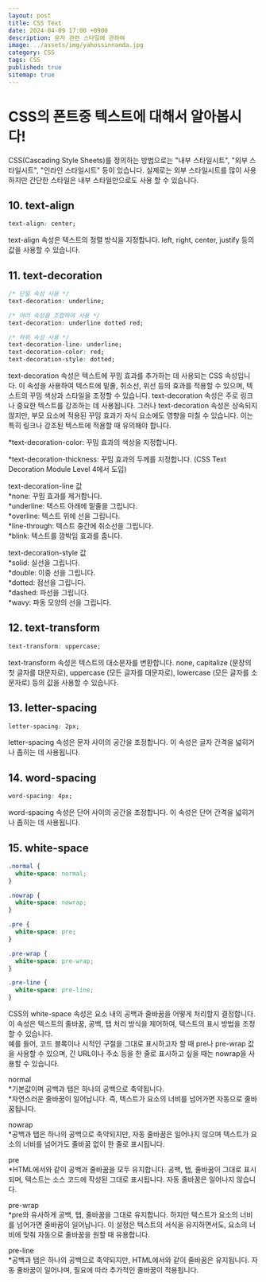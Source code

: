 ```yaml
---
layout: post
title: CSS Text
date: 2024-04-09 17:00 +0900
description: 문자 관련 스타일에 관하여
image: ../assets/img/yahossinnanda.jpg
category: CSS
tags: CSS
published: true
sitemap: true
---
```


# CSS의 폰트중 텍스트에 대해서 알아봅시다!
CSS(Cascading Style Sheets)를 정의하는 방법으로는 "내부 스타일시트", "외부 스타일시트", "인라인 스타일시트" 등이 있습니다. 실제로는 외부 스타일시트를 많이 사용하지만 간단한 스타일은 내부 스타일만으로도 사용 할 수 있습니다.

## 10. text-align
````css
text-align: center;
````
text-align 속성은 텍스트의 정렬 방식을 지정합니다. left, right, center, justify 등의 값을 사용할 수 있습니다.

## 11. text-decoration
````css
/* 단일 속성 사용 */
text-decoration: underline;

/* 여러 속성을 조합하여 사용 */
text-decoration: underline dotted red;

/* 하위 속성 사용 */
text-decoration-line: underline;
text-decoration-color: red;
text-decoration-style: dotted;
````
text-decoration 속성은 텍스트에 꾸밈 효과를 추가하는 데 사용되는 CSS 속성입니다. 이 속성을 사용하여 텍스트에 밑줄, 취소선, 위선 등의 효과를 적용할 수 있으며, 텍스트의 꾸밈 색상과 스타일을 조정할 수 있습니다. text-decoration 속성은 주로 링크나 중요한 텍스트를 강조하는 데 사용됩니다. 그러나 text-decoration 속성은 상속되지 않지만, 부모 요소에 적용된 꾸밈 효과가 자식 요소에도 영향을 미칠 수 있습니다. 이는 특히 링크나 강조된 텍스트에 적용할 때 유의해야 합니다.<br/>

*text-decoration-color: 꾸밈 효과의 색상을 지정합니다.<br/>

*text-decoration-thickness: 꾸밈 효과의 두께를 지정합니다. (CSS Text Decoration Module Level 4에서 도입)<br/>


text-decoration-line 값 <br/>
*none: 꾸밈 효과를 제거합니다. <br/>
*underline: 텍스트 아래에 밑줄을 그립니다.<br/>
*overline: 텍스트 위에 선을 그립니다.<br/>
*line-through: 텍스트 중간에 취소선을 그립니다.<br/>
*blink: 텍스트를 깜박임 효과를 줍니다.<br/>

text-decoration-style 값 <br/>
*solid: 실선을 그립니다. <br/>
*double: 이중 선을 그립니다. <br/>
*dotted: 점선을 그립니다. <br/>
*dashed: 파선을 그립니다. <br/>
*wavy: 파동 모양의 선을 그립니다.


## 12. text-transform
````css
text-transform: uppercase;  
````
text-transform 속성은 텍스트의 대소문자를 변환합니다. none, capitalize (문장의 첫 글자를 대문자로), uppercase (모든 글자를 대문자로), lowercase (모든 글자를 소문자로) 등의 값을 사용할 수 있습니다.

## 13. letter-spacing
````css
letter-spacing: 2px;
````
letter-spacing 속성은 문자 사이의 공간을 조정합니다. 이 속성은 글자 간격을 넓히거나 좁히는 데 사용됩니다.

## 14. word-spacing
````css
word-spacing: 4px;
````
word-spacing 속성은 단어 사이의 공간을 조정합니다. 이 속성은 단어 간격을 넓히거나 좁히는 데 사용됩니다.

## 15. white-space
````css
.normal {
  white-space: normal;
}

.nowrap {
  white-space: nowrap;
}

.pre {
  white-space: pre;
}

.pre-wrap {
  white-space: pre-wrap;
}

.pre-line {
  white-space: pre-line;
}
````
CSS의 white-space 속성은 요소 내의 공백과 줄바꿈을 어떻게 처리할지 결정합니다. 이 속성은 텍스트의 줄바꿈, 공백, 탭 처리 방식을 제어하여, 텍스트의 표시 방법을 조정할 수 있습니다.  
예를 들어, 코드 블록이나 시적인 구절을 그대로 표시하고자 할 때 pre나 pre-wrap 값을 사용할 수 있으며, 긴 URL이나 주소 등을 한 줄로 표시하고 싶을 때는 nowrap을 사용할 수 있습니다.<br/>

normal <br/>
*기본값이며 공백과 탭은 하나의 공백으로 축약됩니다.<br/>
*자연스러운 줄바꿈이 일어납니다. 즉, 텍스트가 요소의 너비를 넘어가면 자동으로 줄바꿈됩니다.<br/>

nowrap <br/>
*공백과 탭은 하나의 공백으로 축약되지만, 자동 줄바꿈은 일어나지 않으며
텍스트가 요소의 너비를 넘어가도 줄바꿈 없이 한 줄로 표시됩니다. <br/>

pre <br/>
*HTML에서와 같이 공백과 줄바꿈을 모두 유지합니다.
공백, 탭, 줄바꿈이 그대로 표시되며, 텍스트는 소스 코드에 작성된 그대로 표시됩니다.
자동 줄바꿈은 일어나지 않습니다. <br/>

pre-wrap <br/>
*pre와 유사하게 공백, 탭, 줄바꿈을 그대로 유지합니다.
하지만 텍스트가 요소의 너비를 넘어가면 줄바꿈이 일어납니다.
이 설정은 텍스트의 서식을 유지하면서도, 요소의 너비에 맞춰 자동으로 줄바꿈을 원할 때 유용합니다. <br/>

pre-line <br/>
*공백과 탭은 하나의 공백으로 축약되지만, HTML에서와 같이 줄바꿈은 유지됩니다.
자동 줄바꿈이 일어나며, 필요에 따라 추가적인 줄바꿈이 적용됩니다. <br/>